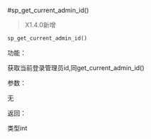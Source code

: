#sp_get_current_admin_id()

> X1.4.0新增

```php
sp_get_current_admin_id()
```
功能：

获取当前登录管理员id,同get_current_admin_id()

参数：

无

返回：

类型int